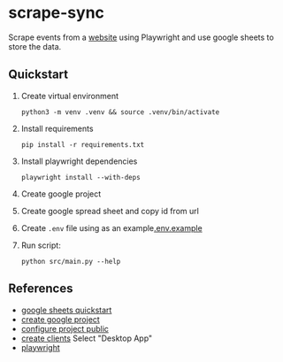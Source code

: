 # scrape-sync

Scrape events from a [website](https://reservas.estetical.es) using Playwright 
and use google sheets to store the data.

## Quickstart

1. Create virtual environment

    ```console
    python3 -m venv .venv && source .venv/bin/activate
    ```

2. Install requirements

    ```console
    pip install -r requirements.txt
    ```

3. Install playwright dependencies

    ```console
    playwright install --with-deps
    ```

4. Create google project
5. Create google spread sheet and copy id from url
6. Create `.env` file using as an example[.env.example ](src/.env.example)
7. Run script:

    ```console
    python src/main.py --help
    ```


## References

- [google sheets quickstart](https://developers.google.com/workspace/sheets/api/quickstart/python?hl=es-419)
- [create google project](https://console.cloud.google.com/projectcreate?hl=es-419)
- [configure project public](https://console.cloud.google.com/auth/audience?hl=es-419)
- [create clients](https://console.cloud.google.com/auth/clients) Select "Desktop App"
- [playwright](https://playwright.dev/python/docs/intro)
